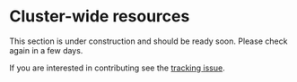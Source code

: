 # Cluster-wide resources

This section is under construction and should be ready soon. Please check again in a few days.

If you are interested in contributing see the [tracking issue](https://github.com/kyverno/chainsaw/issues/1327).
